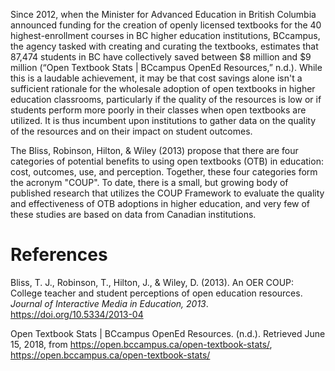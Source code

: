Since 2012, when the Minister for Advanced Education in British Columbia announced funding for the creation of openly licensed textbooks for the 40 highest-enrollment courses in BC higher education institutions, BCcampus, the agency tasked with creating and curating the textbooks, estimates that 87,474 students in BC have collectively saved between $8 million and $9 million (“Open Textbook Stats | BCcampus OpenEd Resources,” n.d.). While this is a laudable achievement, it may be that cost savings alone isn't a sufficient rationale for the wholesale adoption of open textbooks in higher education classrooms, particularly if the quality of the resources is low or if students perform more poorly in their classes when open textbooks are utilized. It is thus incumbent upon institutions to gather data on the quality of the resources and on their impact on student outcomes.

The Bliss, Robinson, Hilton, & Wiley (2013) propose that there are four categories of potential benefits to using open textbooks (OTB) in education: cost, outcomes, use, and perception. Together, these four categories form the acronym "COUP". To date, there is a small, but growing body of published research that utilizes the COUP Framework to evaluate the quality and effectiveness of OTB adoptions in higher education, and very few of these studies are based on data from Canadian institutions.





# References

Bliss, T. J., Robinson, T., Hilton, J., & Wiley, D. (2013). An OER COUP: College teacher and student perceptions of open education resources. *Journal of Interactive Media in Education, 2013*. https://doi.org/10.5334/2013-04

Open Textbook Stats | BCcampus OpenEd Resources. (n.d.). Retrieved June 15, 2018, from https://open.bccampus.ca/open-textbook-stats/, https://open.bccampus.ca/open-textbook-stats/
